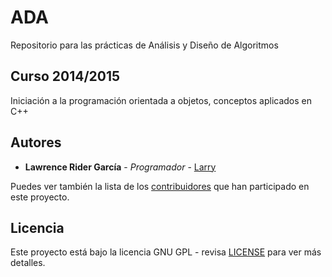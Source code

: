 # ADA
Repositorio para las prácticas de Análisis y Diseño de Algoritmos

## Curso 2014/2015

Iniciación a la programación orientada a objetos, conceptos aplicados en C++

## Autores

* **Lawrence Rider García** - *Programador* - [Larry](http://www.larryrider.es)

Puedes ver también la lista de los [contribuidores](https://github.com/larryrider/ADA/contributors) que han participado en este proyecto.

## Licencia

Este proyecto está bajo la licencia GNU GPL - revisa [LICENSE](LICENSE) para ver más detalles.